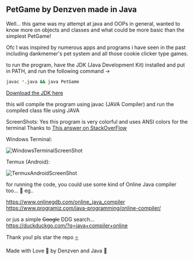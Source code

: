 ## PetGame by Denzven made in Java  

Well... this game was my attempt at java and OOPs in general, wanted to know more on objects and classes and what could be more basic than the simplest PetGame! 

Ofc I was inspired by numerous apps and programs i have seen in the past including dankmemer's pet system and all those cookie clicker type games.  

to run the program, have the JDK (Java Development Kit) installed and put in PATH, and run the following command ->  

```bash
javac *.java && java PetGame
```  
[Download the JDK here](https://www.oracle.com/java/technologies/java-se-development-kit11-downloads.html)

this will compile the program using javac (JAVA Compiler) and run the compiled class file using JAVA


ScreenShots:
Yes this program is very colorful and uses ANSI colors for the terminal
Thanks to [This answer on StackOverFlow](https://stackoverflow.com/a/45444716)

Windows Terminal:  

![WindowsTerminalScreenShot]()  

Termux (Android):  

![TermuxAndroidScreenShot]()  


for running the code, you could use some kind of Online Java compiler too... 🤷
eg..  

https://www.onlinegdb.com/online_java_compiler  
https://www.programiz.com/java-programming/online-compiler/  


or jus a simple ~~Google~~ DDG search...  
https://duckduckgo.com/?q=java+compiler+online

Thank you! pls star the repo [⭐](https://github.com/denzven/PetGame)    


Made with Love 💜 by Denzven and Java 🍵  